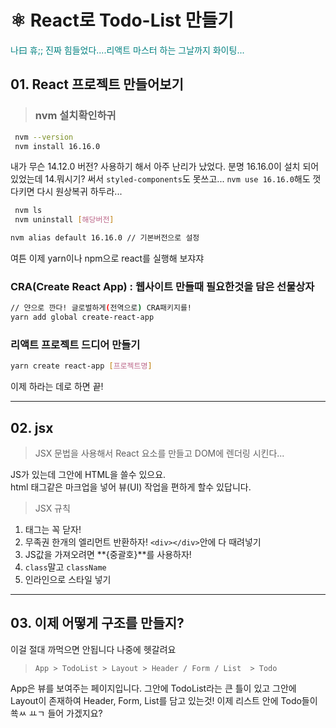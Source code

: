 # ⚛️ React로 Todo-List 만들기

<span style="color:#008080">나曰 휴;; 진짜 힘들었다....리액트 마스터 하는 그날까지 화이팅...</span> 


## 01. React 프로젝트 만들어보기   

> ### nvm 설치확인하귀   

``` bash
 nvm --version
 nvm install 16.16.0
```
내가 무슨 14.12.0 버전? 사용하기 해서 아주 난리가 났었다. 분명 16.16.0이 설치 되어있었는데 14.뭐시기? 써서 `styled-components`도 못쓰고... `nvm use 16.16.0`해도 껏다키면 다시 원상복귀 하두라...
``` bash
 nvm ls
 nvm uninstall [해당버전]
```
``` bash
nvm alias default 16.16.0 // 기본버전으로 설정
```   
여튼 이제 yarn이나 npm으로 react를 실행해 보쟈쟈

### CRA(Create React App) : 웹사이트 만들때 필요한것을 담은 선물상자
```bash
// 얀으로 깐다! 글로벌하게(전역으로) CRA패키지를!
yarn add global create-react-app
```
### 리액트 프로젝트 드디어 만들기
``` bash
yarn create react-app [프로젝트명]
```
이제 하라는 데로 하면 끝!

---
## 02. jsx
> JSX 문법을 사용해서 React 요소를 만들고 DOM에 렌더링 시킨다...

JS가 있는데 그안에 HTML을 쓸수 있으요.   
html 태그같은 마크업을 넣어 뷰(UI) 작업을 편하게 할수 있답니다.
   
  > JSX 규칙
  01. 태그는 꼭 닫자!
  2.  무족권 한개의 엘리먼트 반환하자!   `<div></div>`안에 다 때려넣기
  3. JS값을 가져오려면 **{중괄호}**를 사용하자!
  4.  `class`말고 `className`
  5.  인라인으로 스타일 넣기   
   
---
## 03. 이제 어떻게 구조를 만들지?
이걸 절대 까먹으면 안됩니다 나중에 헷갈려요   


>  `App > TodoList > Layout > Header / Form / List  > Todo`   

App은 뷰를 보여주는 페이지입니다. 그안에 TodoList라는 큰 틀이 있고 그안에 Layout이 존재하여 Header, Form, List를 담고 있는것! 이제 리스트 안에 Todo들이 쑉ㅆ ㅛㄱ 들어 가겠지요?
